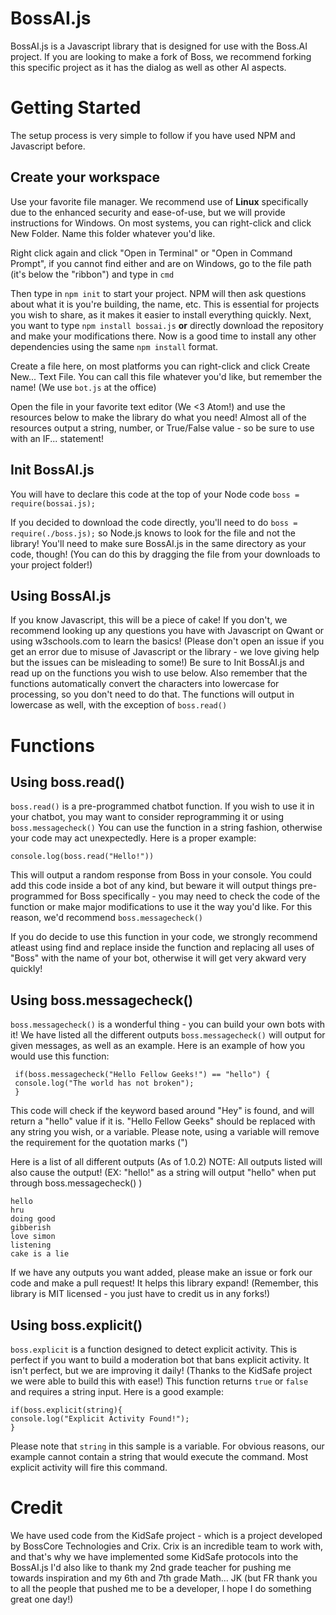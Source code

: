 # BossAI.js

BossAI.js is a Javascript library that is designed for use with the Boss.AI project. If you are looking to make a fork of Boss, we recommend forking this specific project as it has the dialog as well as other AI aspects.


# Getting Started

The setup process is very simple to follow if you have used NPM and Javascript before.

## Create your workspace

Use your favorite file manager. We recommend use of **Linux** specifically due to the enhanced security and ease-of-use, but we will provide instructions for Windows. On most systems, you can right-click and click New Folder. Name this folder whatever you'd like.

Right click again and click "Open in Terminal" or "Open in Command Prompt", if you cannot find either and are on Windows, go to the file path (it's below the "ribbon") and type in `cmd`

Then type in `npm init` to start your project. NPM will then ask questions about what it is you're building, the name, etc. This is essential for projects you wish to share, as it makes it easier to install everything quickly.
Next, you want to type `npm install bossai.js` **or** directly download the repository and make your modifications there. Now is a good time to install any other dependencies using the same `npm install` format.

Create a file here, on most platforms you can right-click and click Create New... Text File. You can call this file whatever you'd like, but remember the name! (We use `bot.js` at the office)

Open the file in your favorite text editor (We <3 Atom!) and use the resources below to make the library do what you need! Almost all of the resources output a string, number, or True/False value - so be sure to use with an IF... statement!
## Init BossAI.js

You will have to declare this code at the top of your Node code `boss = require(bossai.js); `

If you decided to download the code directly, you'll need to do `boss = require(./boss.js);` so Node.js knows to look for the file and not the library! You'll need to make sure BossAI.js in the same directory as your code, though! (You can do this by dragging the file from your downloads to your project folder!)

## Using BossAI.js

If you know Javascript, this will be a piece of cake! If you don't, we recommend looking up any questions you have with Javascript on Qwant or using w3schools.com to learn the basics! (Please don't open an issue if you get an error due to misuse of Javascript or the library - we love giving help but the issues can be misleading to some!)
Be sure to Init BossAI.js and read up on the functions you wish to use below. Also remember that the functions automatically convert the characters into lowercase for processing, so you don't need to do that. The functions will output in lowercase as well, with the exception of `boss.read()`
 
#  Functions
## Using boss.read()
`boss.read()` is a pre-programmed chatbot function. If you wish to use it in your chatbot, you may want to consider reprogramming it or using `boss.messagecheck()`
You can use the function in a string fashion, otherwise your code may act unexpectedly. Here is a proper example:

    console.log(boss.read("Hello!"))
    
This will output a random response from Boss in your console. You could add this code inside a bot of any kind, but beware it will output things pre-programmed for Boss specifically - you may need to check the code of the function or make major modifications to use it the way you'd like. For this reason, we'd recommend `boss.messagecheck()`

If you do decide to use this function in your code, we strongly recommend atleast using find and replace inside the function and replacing all uses of "Boss" with the name of your bot, otherwise it will get very akward very quickly!
## Using boss.messagecheck()

`boss.messagecheck()` is a wonderful thing - you can build your own bots with it! We have listed all the different outputs `boss.messagecheck()` will output for given messages, as well as an example. 
Here is an example of how you would use this function:

     if(boss.messagecheck("Hello Fellow Geeks!") == "hello") {
     console.log("The world has not broken");
     }
This code will check if the keyword based around "Hey" is found, and will return a "hello" value if it is. "Hello Fellow Geeks" should be replaced with any string you wish, or a variable. Please note, using a variable will remove the requirement for the quotation marks (")

Here is a list of all different outputs (As of 1.0.2)
NOTE: All outputs listed will also cause the output! (EX: "hello!" as a string will output "hello" when put through boss.messagecheck() )

    hello
    hru
    doing good
    gibberish
    love simon
    listening
    cake is a lie
If we have any outputs you want added, please make an issue or fork our code and make a pull request! It helps this library expand! (Remember, this library is MIT licensed - you just have to credit us in any forks!)

## Using boss.explicit()
`boss.explicit` is a function designed to detect explicit activity. This is perfect if you want to build a moderation bot that bans explicit activity. It isn't perfect, but we are improving it daily! (Thanks to the KidSafe project we were able to build this with ease!)
This function returns `true` or `false` and requires a string input. Here is a good example:

    if(boss.explicit(string){ 
    console.log("Explicit Activity Found!"); 
    }
  Please note that `string` in this sample is a variable. For obvious reasons, our example cannot contain a string that would execute the command. Most explicit activity will fire this command. 

# Credit
We have used code from the KidSafe project - which is a project developed by BossCore Technologies and Crix. Crix is an incredible team to work with, and that's why we have implemented some KidSafe protocols into the BossAI.js
I'd also like to thank my 2nd grade teacher for pushing me towards inspiration and my 6th and 7th grade Math... JK
(but FR thank you to all the people that pushed me to be a developer, I hope I do something great one day!)
